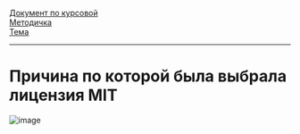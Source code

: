 [Документ по курсовой](https://docs.google.com/document/d/1Q7XyYs7gtUfUlVZttdVRH8IW6--J3WWw02qsMlfM5h0/edit?usp=sharing)</br>
[Методичка](https://docs.google.com/document/d/1LYeXQX3_XT8BTSMCpcUhIqkFOlUVtoMT1rstrrlsPao/edit)</br>
[Тема](https://it-planet.braim.org/2024/upload/lsd_task1.pdf)</br>

---
# Причина по которой была выбрала лицензия MIT</br>
![image](https://github.com/DumSp1ro/ItDiplom/assets/146105715/cfc16b17-227b-41fd-8217-0e55fff7e19a)
